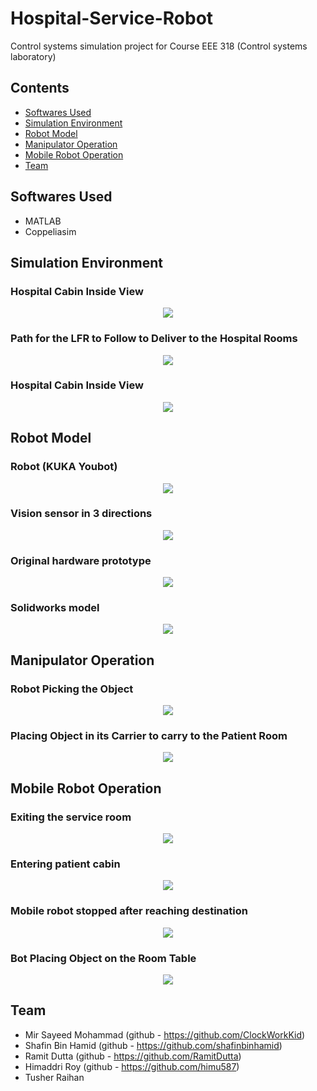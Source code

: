 # Hospital-Service-Robot
Control systems simulation project for Course EEE 318 (Control systems laboratory)

## Contents
- [Softwares Used](#softwares-used)
- [Simulation Environment](#simulation-environment)
- [Robot Model](#robot-model)
- [Manipulator Operation](#manipulator-operation)
- [Mobile Robot Operation](#mobile-robot-operation)
- [Team](#team)

## Softwares Used
 - MATLAB
 - Coppeliasim

## Simulation Environment

### Hospital Cabin Inside View

<p align="center">
  <img src="https://github.com/ClockWorkKid/Mobile-Manipulator-Coppeliasim/blob/main/Figures/Hospital%20Cabin%20Inside%20View.png" >
</p>

### Path for the LFR to Follow to Deliver to the Hospital Rooms
<p align="center">
  <img src="https://github.com/ClockWorkKid/Mobile-Manipulator-Coppeliasim/blob/main/Figures/Path%20for%20the%20LFR%20to%20Follow.png">
</p>

### Hospital Cabin Inside View 

<p align="center">
  <img src="https://github.com/ClockWorkKid/Mobile-Manipulator-Coppeliasim/blob/main/Figures/Hospital%20Cabin%20Inside%20View.png">
</p>

## Robot Model

### Robot (KUKA Youbot) 

<p align="center">
  <img src="https://github.com/ClockWorkKid/Mobile-Manipulator-Coppeliasim/blob/main/Figures/Robot%20(KUKA%20Youbot).jpg">
</p>

### Vision sensor in 3 directions

<p align="center">
  <img src="https://github.com/ClockWorkKid/Mobile-Manipulator-Coppeliasim/blob/main/Figures/Vision%20sensor%20in%203%20directions.png">
</p>

### Original hardware prototype

<p align="center">
  <img src="https://github.com/ClockWorkKid/Mobile-Manipulator-Coppeliasim/blob/main/Figures/Original%20hardware%20prototype.jpg">
</p>

### Solidworks model

<p align="center">
  <img src="https://github.com/ClockWorkKid/Mobile-Manipulator-Coppeliasim/blob/main/Figures/Solidworks_model.jpg">
</p>


## Manipulator Operation


### Robot Picking the Object

<p align="center">
  <img src="https://github.com/ClockWorkKid/Mobile-Manipulator-Coppeliasim/blob/main/Figures/Robot%20Picking%20the%20Object.png">
</p>

### Placing Object in its Carrier to carry to the Patient Room

<p align="center">
  <img src="https://github.com/ClockWorkKid/Mobile-Manipulator-Coppeliasim/blob/main/Figures/Placing%20Object%20in%20its%20Carrier.png">
</p>

## Mobile Robot Operation



### Exiting the service room

<p align="center">
  <img src="https://github.com/ClockWorkKid/Mobile-Manipulator-Coppeliasim/blob/main/Figures/Exiting%20the%20service%20room.png">
</p>

### Entering patient cabin

<p align="center">
  <img src="https://github.com/ClockWorkKid/Mobile-Manipulator-Coppeliasim/blob/main/Figures/Entering%20patient%20cabin.jpg">
</p>

### Mobile robot stopped after reaching destination

<p align="center">
  <img src="https://github.com/ClockWorkKid/Mobile-Manipulator-Coppeliasim/blob/main/Figures/Mobile%20robot%20stopped%20after%20reaching%20destination.png">
</p>

### Bot Placing Object on the Room Table

<p align="center">
  <img src="https://github.com/ClockWorkKid/Mobile-Manipulator-Coppeliasim/blob/main/Figures/Bot%20Placing%20Object%20on%20the%20Room%20Table.png">
</p>





## Team

- Mir Sayeed Mohammad (github - https://github.com/ClockWorkKid)
- Shafin Bin Hamid (github - https://github.com/shafinbinhamid)
- Ramit Dutta (github - https://github.com/RamitDutta)
- Himaddri Roy (github - https://github.com/himu587)
- Tusher Raihan
